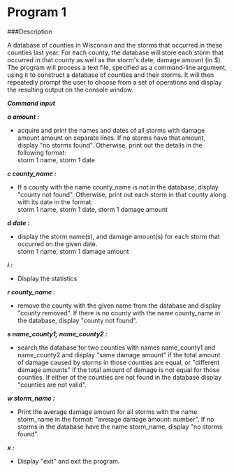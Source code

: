 # Program 1

###Description

A database of counties in Wisconsin and the storms that occurred in these counties last year. For each county, 
the database will store each storm that occurred in that county as well as the storm's date, damage amount (in $). 
The program will process a text file, specified as a command-line argument, using it to construct a database of 
counties and their storms. It will then repeatedly prompt the user to choose from a set of operations and display 
the resulting output on the console window.

***Command input***

***a amount :***

* acquire and print the names and dates of all storms with damage amount amount on separate lines. If no storms have that amount, display "no storms found". Otherwise, print out the details in the following format:    
storm 1 name, storm 1 date

***c county_name :***

* If a county with the name county_name is not in the database, display "county not found". Otherwise, print out each storm in that county along with its date in the format:   
storm 1 name, storm 1 date, storm 1 damage amount

***d date :***

* display the storm name(s), and damage amount(s) for each storm that occurred on the given date.   
storm 1 name, storm 1 damage amount

***i :***

* Display the statistics

***r county_name :***

* remove the county with the given name from the database and display "county removed". If there is no county with the name county_name in the database, display "county not found".

***s name_county1; name_county2 :***

* search the database for two counties with names name_county1 and name_county2 and display "same damage amount" if the total amount of damage caused by storms in those counties are equal, or "different damage amounts" if the total amount of damage is not equal for those counties. If either of the counties are not found in the database display "counties are not valid".

***w storm_name :***

* Print the average damage amount for all storms with the name storm_name in the format: "average damage amount: number". If no storms in the database have the name storm_name, display "no storms found".

***x :***

* Display "exit" and exit the program.
